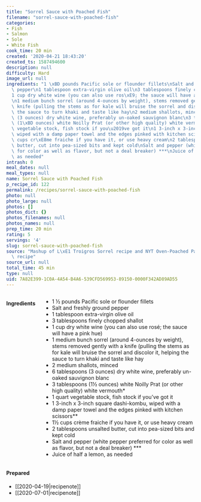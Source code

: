 ```yaml
---
title: "Sorrel Sauce with Poached Fish"
filename: "sorrel-sauce-with-poached-fish"
categories:
- Fish
- Salmon
- Sole
- White Fish
cook_time: 20 min
created: '2020-04-21 18:43:20'
created_ts: 1587494600
description: null
difficulty: Hard
image_url: null
ingredients: "1 \xBD pounds Pacific sole or flounder fillets\nSalt and freshly ground\
  \ pepper\n1 tablespoon extra-virgin olive oil\n3 tablespoons finely chopped shallot\n\
  1 cup dry white wine (you can also use ros\xE9; the sauce will have a pink hue)\n\
  \n1 medium bunch sorrel (around 4-ounces by weight), stems removed gently with a\
  \ knife (pulling the stems as for kale will bruise the sorrel and discolor it, helping\
  \ the sauce to turn khaki and taste like hay\n2 medium shallots, minced\n6 tablespoons\
  \ (3 ounces) dry white wine, preferably un-oaked sauvignon blanc\n3 tablespoons\
  \ (1\xBD ounces) white Noilly Prat (or other high quality) white vermouth*\n1 quart\
  \ vegetable stock, fish stock if you\u2019ve got it\n1 3-inch x 3-inch square dashi-kombu,\
  \ wiped with a damp paper towel and the edges pinked with kitchen scissors**\n1\xBD\
  \ cups cr\xE8me fraiche if you have it, or use heavy cream\n2 tablespoons unsalted\
  \ butter, cut into pea-sized bits and kept cold\nSalt and pepper (white pepper preferred\
  \ for color as well as flavor, but not a deal breaker) ***\nJuice of half a lemon,\
  \ as needed"
intrash: 0
meal_dates: null
meal_types: null
name: Sorrel Sauce with Poached Fish
p_recipe_id: 122
permalink: /recipes/sorrel-sauce-with-poached-fish
photo: null
photo_large: null
photos: []
photos_dict: {}
photos_filenames: null
photos_names: null
prep_time: 20 min
rating: 5
servings: '4'
slug: sorrel-sauce-with-poached-fish
source: "Mashup of L\xE1 Troigros Sorrel recipe and NYT Oven-Poached Pacific Sole\
  \ recipe"
source_url: null
total_time: 45 min
type: null
uid: 7A82E399-1C0A-4A54-B4A6-539CFD569953-89150-0000F342AD89AD55
---
```

<div class="large-8 medium-7 columns" id="writeup">	</div><!-- #writeup -->
</div><!-- #row-one -->
<div class="row" id="row-two">	<div class="medium-4 small-5 columns"><h4 id="ingredients">Ingredients</h4><div class="box box-ingredients content"><ul>
<li>1 ½ pounds Pacific sole or flounder fillets</li>
<li>Salt and freshly ground pepper</li>
<li>1 tablespoon extra-virgin olive oil</li>
<li>3 tablespoons finely chopped shallot</li>
<li>1 cup dry white wine (you can also use rosé; the sauce will have a pink hue)</li>
<li>1 medium bunch sorrel (around 4-ounces by weight), stems removed gently with a knife (pulling the stems as for kale will bruise the sorrel and discolor it, helping the sauce to turn khaki and taste like hay</li>
<li>2 medium shallots, minced</li>
<li>6 tablespoons (3 ounces) dry white wine, preferably un-oaked sauvignon blanc</li>
<li>3 tablespoons (1½ ounces) white Noilly Prat (or other high quality) white vermouth*</li>
<li>1 quart vegetable stock, fish stock if you’ve got it</li>
<li>1 3-inch x 3-inch square dashi-kombu, wiped with a damp paper towel and the edges pinked with kitchen scissors**</li>
<li>1½ cups crème fraiche if you have it, or use heavy cream</li>
<li>2 tablespoons unsalted butter, cut into pea-sized bits and kept cold</li>
<li>Salt and pepper (white pepper preferred for color as well as flavor, but not a deal breaker) ***</li>
<li>Juice of half a lemon, as needed</li>
</ul>
</div>	</div>	<div class="medium-6 small-7 columns">	</div>	<div class="medium-2 columns" id="photo-sidebar">		<div class="" id="meals"><h4>Prepared</h4><ul>
<li>[[2020-04-19|recipenote]]</li>
<li>[[2020-07-01|recipenote]]</li>
</ul>
		</div>